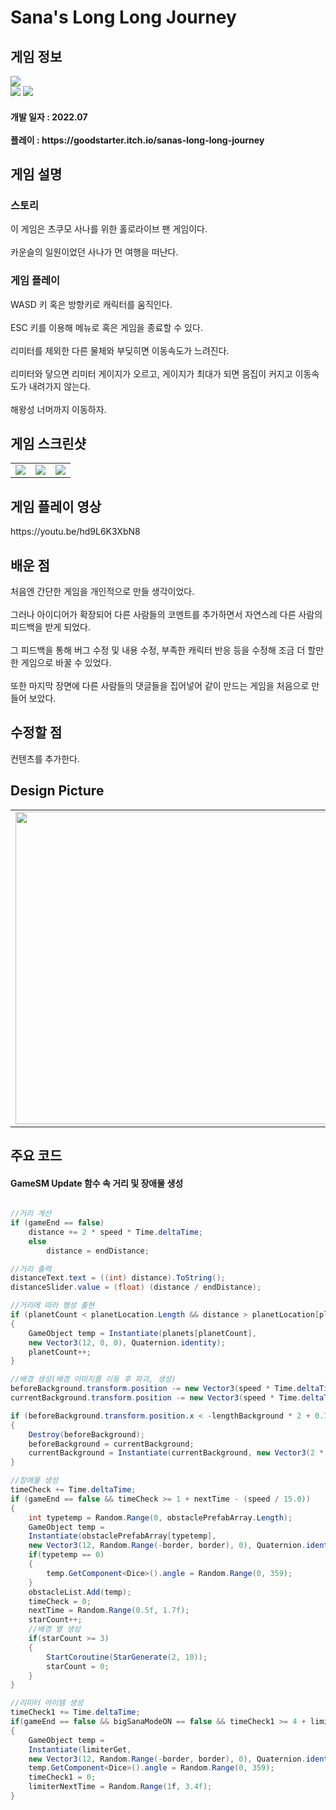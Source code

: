 # Sana's Long Long Journey
<div>
    <h2> 게임 정보 </h2>
    <img src = "https://img.itch.zone/aW1nLzk2NDEyMTMucG5n/347x500/MmRWeX.png"><br>
    <img src="https://img.shields.io/badge/Unity-yellow?style=flat-square&logo=Unity&logoColor=FFFFFF"/>
    <img src="https://img.shields.io/badge/Racing-pink"/>
    <h4> 개발 일자 : 2022.07 <br><br>
    플레이 : https://goodstarter.itch.io/sanas-long-long-journey
    
  </div>
  <div>
    <h2> 게임 설명 </h2>
    <h3> 스토리 </h3>
     이 게임은 츠쿠모 사나를 위한 홀로라이브 팬 게임이다. <br><br>
     카운슬의 일원이었던 사나가 먼 여행을 떠난다.
    <h3> 게임 플레이 </h3>
     WASD 키 혹은 방향키로 캐릭터를 움직인다.<br><br>
     ESC 키를 이용해 메뉴로 혹은 게임을 종료할 수 있다.<br><br>
     리미터를 제외한 다른 물체와 부딪히면 이동속도가 느려진다.<br><br>
     리미터와 닿으면 리미터 게이지가 오르고, 게이지가 최대가 되면 몸집이 커지고 이동속도가 내려가지 않는다.<br><br>
     해왕성 너머까지 이동하자.
  </div> 
  <div>
    <h2> 게임 스크린샷 </h2>
      <table>
        <td><img src = "https://img.itch.zone/aW1hZ2UvMTYzOTMxMC85Njc1NjMzLnBuZw==/347x500/l5WrTq.png"></td>
        <td><img src = "https://img.itch.zone/aW1hZ2UvMTYzOTMxMC85Njc1NjMyLnBuZw==/347x500/TCN%2FW%2B.png"></td>
        <td><img src = "https://img.itch.zone/aW1hZ2UvMTYzOTMxMC85Njc1NjM0LnBuZw==/347x500/TKKlMp.png"></td>
      </table>
  </div>
    <div>
    <h2> 게임 플레이 영상 </h2>
    https://youtu.be/hd9L6K3XbN8
  </div>
  <div>
    <h2> 배운 점 </h2>
      처음엔 간단한 게임을 개인적으로 만들 생각이었다.<br><br>
      그러나 아이디어가 확장되어 다른 사람들의 코멘트를 추가하면서 자연스레 다른 사람의 피드백을 받게 되었다.<br><br>
      그 피드백을 통해 버그 수정 및 내용 수정, 부족한 캐릭터 반응 등을 수정해 조금 더 할만한 게임으로 바꿀 수 있었다.<br><br>
      또한 마지막 장면에 다른 사람들의 댓글들을 집어넣어 같이 만드는 게임을 처음으로 만들어 보았다.
  </div>
  <div>
    <h2> 수정할 점 </h2>
      컨텐츠를 추가한다.
   <h2> Design Picture </h2>
   <table>
        <td><img src = "https://postfiles.pstatic.net/MjAyMjA4MDFfMjcy/MDAxNjU5MzMwODAxOTk1.-gbZMXUDyhOMz_i8yUj_aAh4hzSgm6293HBrNPNIvTAg.ZZtycSu828JGsjLCsBnqv03vtyKRWoA7w_eJ4Rt68qkg.JPEG.tdj04131/KakaoTalk_20220801_141114267_03.jpg?type=w773" height = 500></td>
     <td><img src = "https://postfiles.pstatic.net/MjAyMjA4MDFfMTI3/MDAxNjU5MzMwODAxOTI1.GWwJzBX5V1b-ubqEyGZDpCZPxJOMTC3ju36pHG82cYQg.lAN9ou64svdpNpIa3q-vCsura4jk8hso3nfKY1Vb6Xgg.JPEG.tdj04131/KakaoTalk_20220801_141114267_04.jpg?type=w773" height = 500></td>
      </table>
  </div>

   <div>
       <h2> 주요 코드 </h2>
       <h4> GameSM Update 함수 속 거리 및 장애물 생성 </h4>
    </div>
    
```csharp

//거리 계산
if (gameEnd == false)
    distance += 2 * speed * Time.deltaTime;
    else
        distance = endDistance;

//거리 출력
distanceText.text = ((int) distance).ToString();
distanceSlider.value = (float) (distance / endDistance);

//거리에 따라 행성 출현
if (planetCount < planetLocation.Length && distance > planetLocation[planetCount])
{
    GameObject temp = Instantiate(planets[planetCount],
    new Vector3(12, 0, 0), Quaternion.identity);
    planetCount++;
}

//배경 생성(배경 이미지를 이동 후 파괴, 생성)
beforeBackground.transform.position -= new Vector3(speed * Time.deltaTime, 0, 0);
currentBackground.transform.position -= new Vector3(speed * Time.deltaTime, 0, 0);

if (beforeBackground.transform.position.x < -lengthBackground * 2 + 0.7f)
{
    Destroy(beforeBackground);
    beforeBackground = currentBackground;
    currentBackground = Instantiate(currentBackground, new Vector3(2 * lengthBackground, 0, 0), Quaternion.identity);
}

//장애물 생성
timeCheck += Time.deltaTime;
if (gameEnd == false && timeCheck >= 1 + nextTime - (speed / 15.0))
{
    int typetemp = Random.Range(0, obstaclePrefabArray.Length);
    GameObject temp =
    Instantiate(obstaclePrefabArray[typetemp],
    new Vector3(12, Random.Range(-border, border), 0), Quaternion.identity);
    if(typetemp == 0)
    {
        temp.GetComponent<Dice>().angle = Random.Range(0, 359);
    }
    obstacleList.Add(temp);
    timeCheck = 0;
    nextTime = Random.Range(0.5f, 1.7f);
    starCount++;
    //배경 별 생성
    if(starCount >= 3)
    {
        StartCoroutine(StarGenerate(2, 10));
        starCount = 0;
    }
}

//리미터 아이템 생성
timeCheck1 += Time.deltaTime;
if(gameEnd == false && bigSanaModeON == false && timeCheck1 >= 4 + limiterNextTime - (speed / 15.0))
{
    GameObject temp =
    Instantiate(limiterGet,
    new Vector3(12, Random.Range(-border, border), 0), Quaternion.identity);
    temp.GetComponent<Dice>().angle = Random.Range(0, 359);
    timeCheck1 = 0;
    limiterNextTime = Random.Range(1f, 3.4f);
}
```
